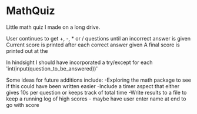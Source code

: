 # MathQuiz

Little math quiz I made on a long drive.

User continues to get +, -, * or / questions until an incorrect answer is given
Current score is printed after each correct answer given 
A final score is printed out at the 

In hindsight I should have incorporated a try/except for each 'int(input(question_to_be_answered))'

Some ideas for future additions include:
-Exploring the math package to see if this could have been written easier
-Include a timer aspect that either gives 10s per question or keeps track of total time
-Write results to a file to keep a running log of high scores - maybe have user enter name at end to go with score